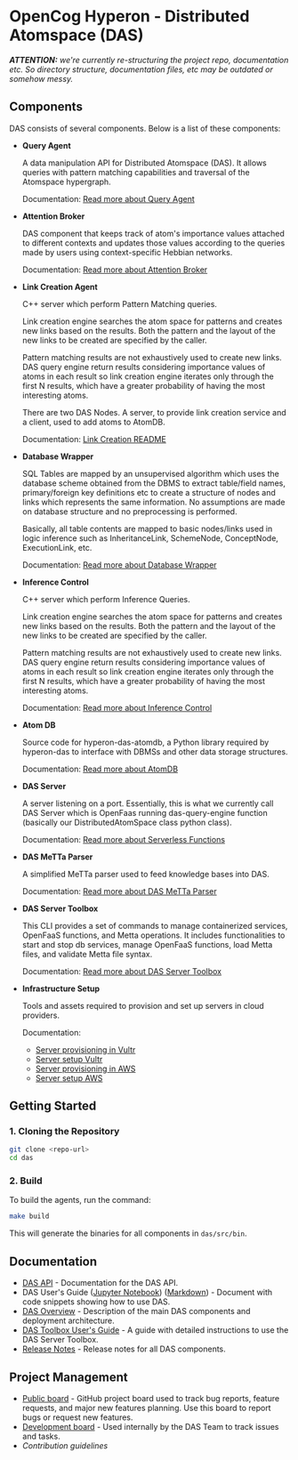 # OpenCog Hyperon - Distributed Atomspace (DAS)

**_ATTENTION:_** _we're currently re-structuring the project repo, documentation etc. So directory structure, documentation files, etc may be outdated or somehow messy._

## **Components**

DAS consists of several components. Below is a list of these components:

- **Query Agent**

  A data manipulation API for Distributed Atomspace (DAS). It allows queries with pattern matching capabilities and traversal of the Atomspace hypergraph.  

  Documentation: [Read more about Query Agent](docs/components/query-agent.md)

- **Attention Broker**

  DAS component that keeps track of atom's importance values attached to different contexts and updates those values according to the queries made by users using context-specific Hebbian networks.  

  Documentation: [Read more about Attention Broker](docs/components/attention-broker.md)

- **Link Creation Agent**

  C++ server which perform Pattern Matching queries.

  Link creation engine searches the atom space for patterns and creates new links based on the results. Both the pattern and the layout of the new links to be created are specified by the caller.

  Pattern matching results are not exhaustively used to create new links. DAS query engine return results considering importance values of atoms in each result so link creation engine iterates only through the first N results, which have a greater probability of having the most interesting atoms.

  There are two DAS Nodes. A server, to provide link creation service and a client, used to add atoms to AtomDB.

  Documentation: [Link Creation README](docs/components/link-creation.md)

- **Database Wrapper**

  SQL Tables are mapped by an unsupervised algorithm which uses the database scheme obtained from the DBMS to extract table/field names, primary/foreign key definitions etc to create a structure of nodes and links which represents the same information. No assumptions are made on database structure and no preprocessing is performed.

  Basically, all table contents are mapped to basic nodes/links used in logic inference such as InheritanceLink, SchemeNode, ConceptNode, ExecutionLink, etc.

  Documentation: [Read more about Database Wrapper](docs/components/database-wrapper.md)

- **Inference Control**

  C++ server which perform Inference Queries.

  Link creation engine searches the atom space for patterns and creates new links based on the results. Both the pattern and the layout of the new links to be created are specified by the caller.

  Pattern matching results are not exhaustively used to create new links. DAS query engine return results considering importance values of atoms in each result so link creation engine iterates only through the first N results, which have a greater probability of having the most interesting atoms.

  Documentation: [Read more about Inference Control](docs/components/inference-control.md)

- **Atom DB**

  Source code for hyperon-das-atomdb, a Python library required by hyperon-das to interface with DBMSs and other data storage structures.  

  Documentation: [Read more about AtomDB](docs/components/atomdb.md)

- **DAS Server**

  A server listening on a port. Essentially, this is what we currently call DAS Server which is OpenFaas running das-query-engine function (basically our DistributedAtomSpace class python class).

  Documentation: [Read more about Serverless Functions](https://github.com/singnet/das-serverless-functions)

- **DAS MeTTa Parser**

  A simplified MeTTa parser used to feed knowledge bases into DAS.  

  Documentation: [Read more about DAS MeTTa Parser](https://github.com/singnet/das-metta-parser)

- **DAS Server Toolbox**

  This CLI provides a set of commands to manage containerized services, OpenFaaS functions, and Metta operations. It includes functionalities to start and stop db services, manage OpenFaaS functions, load Metta files, and validate Metta file syntax.

  Documentation: [Read more about DAS Server Toolbox](https://github.com/singnet/das-toolbox)

- **Infrastructure Setup**

  Tools and assets required to provision and set up servers in cloud providers.  

  Documentation:  
  - [Server provisioning in Vultr](infrastructure/vultr/provisioning/README.md)  
  - [Server setup Vultr](infrastructure/vultr/setup/README.md)  
  - [Server provisioning in AWS](infrastructure/aws/provisioning/README.md)  
  - [Server setup AWS](infrastructure/aws/setup/README.md)


## **Getting Started**

### **1. Cloning the Repository**
```bash
git clone <repo-url>
cd das
```

### **2. Build**

To build the agents, run the command:

```bash
make build
```

This will generate the binaries for all components in `das/src/bin`.

## **Documentation**

* [DAS API](https://singnet.github.io/das-query-engine/api/DAS/) - Documentation for the DAS API.
* DAS User's Guide ([Jupyter Notebook](notebooks/das-users-guide.ipynb)) ([Markdown](docs/das-users-guide.md)) - Document with code snippets showing how to use DAS.
* [DAS Overview](docs/das-overview.md) - Description of the main DAS components and deployment architecture.
* [DAS Toolbox User's Guide](https://github.com/singnet/das-toolbox) - A guide with detailed instructions to use the DAS Server Toolbox.
* [Release Notes](docs/release-notes.md) - Release notes for all DAS components.

## Project Management

* [Public board](https://github.com/orgs/singnet/projects/7) - GitHub project board used to track bug reports, feature requests, and major new features planning. Use this board to report bugs or request new features.
* [Development board](https://github.com/orgs/singnet/projects/6/views/1) - Used internally by the DAS Team to track issues and tasks.
* _Contribution guidelines_
